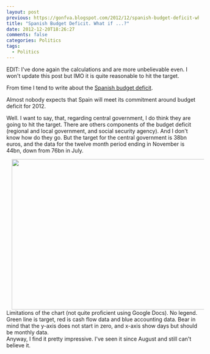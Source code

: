 ```yaml
---
layout: post
previous: https://gonfva.blogspot.com/2012/12/spanish-budget-deficit-what-if.html
title: "Spanish Budget Deficit. What if ...?"
date: 2012-12-20T18:26:27
comments: false
categories: Politics
tags:
  - Politics
---
```


EDIT: I've done again the calculations and are more unbelievable even. I won't update this post but IMO it is quite reasonable to hit the target.


From time I tend to write about the [Spanish budget deficit](http://gonfva.blogspot.co.uk/2012/09/june-deficit-was-854.html).


Almost nobody expects that Spain will meet its commitment around budget deficit for 2012.


Well. I want to say, that, regarding central government, I do think they are going to hit the target. There are others components of the budget deficit (regional and local government, and social security agency). And I don't know how do they go. But the target for the central government is 38bn euros, and the data for the twelve month period ending in November is 44bn, down from 76bn in July.



<div class="separator" style="clear: both; text-align: center;"><a href="http://4.bp.blogspot.com/-DdICElK_2yU/UNNqzuUTL0I/AAAAAAAAAZM/ZXeLmj0wJ2I/s1600/chart_2.png" imageanchor="1" style="margin-left: 1em; margin-right: 1em;"><img border="0" height="393" src="http://4.bp.blogspot.com/-DdICElK_2yU/UNNqzuUTL0I/AAAAAAAAAZM/ZXeLmj0wJ2I/s640/chart_2.png" width="640" /></a></div><div class="separator" style="clear: both; text-align: left;">Limitations of the chart (not quite proficient using Google Docs). No legend. Green line is target, red is cash flow data and blue accounting data. Bear in mind that the y-axis does not start in zero, and x-axis show days but should be monthly data.</div><div class="separator" style="clear: both; text-align: left;">
</div><div class="separator" style="clear: both; text-align: left;">Anyway, I find it pretty impressive. I've seen it since August and still can't believe it.</div><div class="separator" style="clear: both; text-align: center;">
</div>

